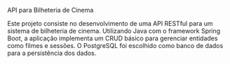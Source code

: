 API para Bilheteria de Cinema

Este projeto consiste no desenvolvimento de uma API RESTful para um sistema de bilheteria de cinema. Utilizando Java com o framework Spring Boot, a aplicação implementa um CRUD básico para gerenciar entidades como filmes e sessões. O PostgreSQL foi escolhido como banco de dados para a persistência dos dados.
